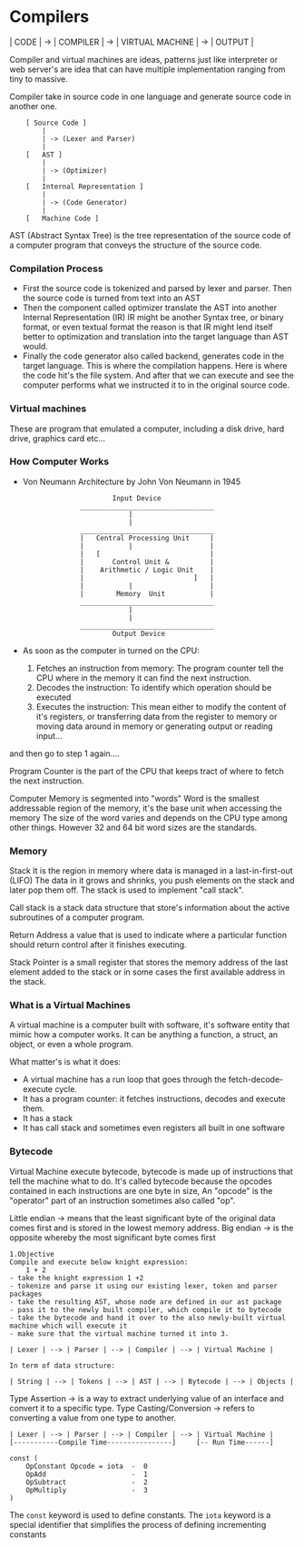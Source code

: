 # Compilers

| CODE | -> | COMPILER | -> | VIRTUAL MACHINE | -> | OUTPUT |

Compiler and virtual machines are ideas, patterns just like interpreter or web server's are idea that can have multiple implementation
ranging from tiny to massive.

Compiler take in source code in one language and generate source code in another one.

        [ Source Code ]
            |
            | -> (Lexer and Parser)
            |
        [   AST ]
            |
            | -> (Optimizer)
            |
        [   Internal Representation ]
            |
            | -> (Code Generator)
            |
        [   Machine Code ]

AST (Abstract Syntax Tree)
is the tree representation of the source code of a computer program that conveys the structure of the source code.

### Compilation Process

- First the source code is tokenized and parsed by lexer and parser. Then the source code is turned from text into an AST
- Then the component called optimizer translate the AST into another Internal Representation (IR)
  IR might be another Syntax tree, or binary format, or even textual format the reason is that IR might lend itself better to optimization
  and translation into the target language than AST would.
- Finally the code generator also called backend, generates code in the target language. This is where the compilation happens.
  Here is where the code hit's the file system. And after that we can execute and see the computer performs what we instructed it to
  in the original source code.

### Virtual machines

These are program that emulated a computer, including a disk drive, hard drive, graphics card etc...

### How Computer Works

- Von Neumann Architecture by John Von Neumann in 1945

                            Input Device
                    _________________________________
                                |
                                |
                    _________________________________
                    |   Central Processing Unit     |
                    |           |                   |
                    |   [                           |
                    |       Control Unit &          |
                    |    Arithmetic / Logic Unit    |
                    |                           ]   |
                    |           |                   |
                    |        Memory  Unit           |
                    _________________________________
                                |
                                |
                    _________________________________
                            Output Device

- As soon as the computer in turned on the CPU:

  1. Fetches an instruction from memory: The program counter tell the CPU where in the memory it can find the next instruction.
  2. Decodes the instruction: To identify which operation should be executed
  3. Executes the instruction: This mean either to modify the content of it's registers, or transferring data from the register to memory
     or moving data around in memory or generating output or reading input...

and then go to step 1 again....

Program Counter
is the part of the CPU that keeps tract of where to fetch the next instruction.

Computer Memory is segmented into "words"
Word is the smallest addressable region of the memory, it's the base unit when accessing the memory
The size of the word varies and depends on the CPU type among other things. However 32 and 64 bit word sizes are the standards.

### Memory

Stack
It is the region in memory where data is managed in a last-in-first-out (LIFO)
The data in it grows and shrinks, you push elements on the stack and later pop them off. The stack is used to implement "call stack".

Call stack
is a stack data structure that store's information about the active subroutines of a computer program.

Return Address
a value that is used to indicate where a particular function should return control after it finishes executing.

Stack Pointer
is a small register that stores the memory address of the last element added to the stack or in some cases the first available address in the stack.

### What is a Virtual Machines

A virtual machine is a computer built with software, it's software entity that mimic how a computer works.
It can be anything a function, a struct, an object, or even a whole program.

What matter's is what it does:

- A virtual machine has a run loop that goes through the fetch-decode-execute cycle.
- It has a program counter: it fetches instructions, decodes and execute them.
- It has a stack
- It has call stack and sometimes even registers all built in one software

### Bytecode

Virtual Machine execute bytecode, bytecode is made up of instructions that tell the machine what to do.
It's called bytecode because the opcodes contained in each instructions are one byte in size,
An "opcode" is the "operator" part of an instruction sometimes also called "op".

Little endian -> means that the least significant byte of the original data comes first and is stored in the lowest memory address.
Big endian -> is the opposite whereby the most significant byte comes first

    1.Objective
    Compile and execute below knight expression:
        1 + 2
    - take the knight expression 1 +2
    - tokenize and parse it using our existing lexer, token and parser packages
    - take the resulting AST, whose node are defined in our ast package
    - pass it to the newly built compiler, which compile it to bytecode
    - take the bytecode and hand it over to the also newly-built virtual machine which will execute it
    - make sure that the virtual machine turned it into 3.

    | Lexer | --> | Parser | --> | Compiler | --> | Virtual Machine |

    In term of data structure:

    | String | --> | Tokens | --> | AST | --> | Bytecode | --> | Objects |

Type Assertion -> is a way to extract underlying value of an interface and convert it to a specific type.
Type Casting/Conversion -> refers to converting a value from one type to another.

    | Lexer | --> | Parser | --> | Compiler | --> | Virtual Machine |
    [-----------Compile Time----------------]     [-- Run Time------]

```
const (
    OpConstant Opcode = iota  -  0
    OpAdd                     -  1
    OpSubtract                -  2
    OpMultiply                -  3
)
```

The `const` keyword is used to define constants.
The `iota` keyword is a special identifier that simplifies the process of defining incrementing constants
